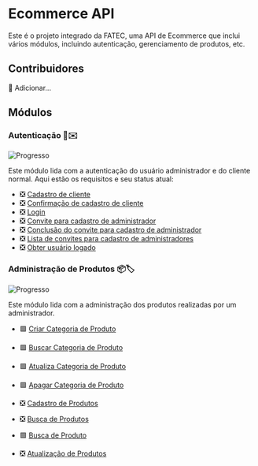 # Ecommerce API

Este é o projeto integrado da FATEC, uma API de Ecommerce que inclui vários módulos, incluindo autenticação, gerenciamento de produtos, etc.

## Contribuidores

🚧 Adicionar...

## Módulos

### Autenticação 🔑✉️ 

![Progresso](https://img.shields.io/badge/Progresso-100%25-green)

Este módulo lida com a autenticação do usuário administrador e do cliente normal. Aqui estão os requisitos e seu status atual:

- ❎ [Cadastro de cliente](./requirements/auth/client-sign-up.md)
- ❎ [Confirmação de cadastro de cliente](./requirements/auth/client-sign-up-confirmation.md)
- ❎ [Login](./requirements/auth/login.md)
- ❎ [Convite para cadastro de administrador](./requirements/auth/signup-invite.md)
- ❎ [Conclusão do convite para cadastro de administrador](./requirements/auth/finish-signup-invite.md)
- ❎ [Lista de convites para cadastro de administradores](./requirements/auth/list-signup-invites.md)
- ❎ [Obter usuário logado](./requirements/auth/get-logged-user.md)

### Administração de Produtos 📦🏷️

![Progresso](https://img.shields.io/badge/Progresso-37.5%25-green)

Este módulo lida com a administração dos produtos realizadas por um administrador.

- 🟩 [Criar Categoria de Produto](./requirements/product-administration/create-category.md)
- 🟩 [Buscar Categoria de Produto](./requirements/product-administration/search-category.md)
- 🟩 [Atualiza Categoria de Produto](./requirements/product-administration/update-category.md)
- 🟩 [Apagar Categoria de Produto](./requirements/product-administration/delete-category.md)

- ❎ [Cadastro de Produtos](./requirements/product-administration/create-product.md)
- ❎ [Busca de Produtos](./requirements/product-administration/search-products.md)
- 🟩 [Busca de Produto](./requirements/product-administration/search-product.md)
- ❎ [Atualização de Produtos](./requirements/product-administration/update-product.md)

